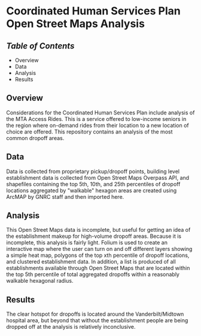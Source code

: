 # **Coordinated Human Services Plan Open Street Maps Analysis**

## *Table of Contents*  
+ Overview
+ Data   
+ Analysis  
+ Results  


## Overview  

Considerations for the Coordinated Human Services Plan include analysis of the MTA Access Rides. This is a service offered to low-income seniors in the region where on-demand rides from their location to a new location of choice are offered. This repository contains an analysis of the most common dropoff areas.

## Data   

Data is collected from proprietary pickup/dropoff points, building level establishment data is collected from Open Street Maps Overpass API, and shapefiles containing the top 5th, 10th, and 25th percentiles of dropoff locations aggregated by "walkable" hexagon areas are created using ArcMAP by GNRC staff and then imported here.  

## Analysis  

This Open Street Maps data is incomplete, but useful for getting an idea of the establishment makeup for high-volume dropoff areas. Because it is incomplete, this analysis is fairly light. Folium is used to create an interactive map where the user can turn on and off different layers showing a simple heat map, polygons of the top xth percentile of dropoff locations, and clustered establishment data. In addition, a list is produced of all establishments available through Open Street Maps that are located within the top 5th percentile of total aggregated dropoffs within a reasonably walkable hexagonal radius.  

## Results  

The clear hotspot for dropoffs is located around the Vanderbilt/Midtown hospital area, but beyond that without the establishment people are being dropped off at the analysis is relatively inconclusive.
